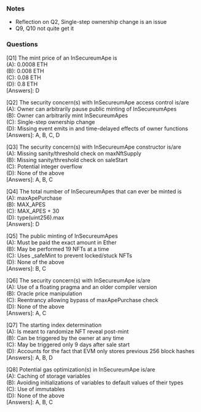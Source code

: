 ### Notes
- Reflection on Q2, Single-step ownership change is an issue
- Q9, Q10 not quite get it

### Questions
[Q1] The mint price of an InSecureumApe is <br>
(A): 0.0008 ETH <br>
(B): 0.008 ETH <br>
(C): 0.08 ETH <br>
(D): 0.8 ETH <br>
[Answers]: D


[Q2] The security concern(s) with InSecureumApe access control is/are <br>
(A): Owner can arbitrarily pause public minting of InSecureumApes <br>
(B): Owner can arbitrarily mint InSecureumApes <br>
(C): Single-step ownership change <br>
(D): Missing event emits in and time-delayed effects of owner functions <br>
[Answers]: A, B, C, D


[Q3] The security concern(s) with InSecureumApe constructor is/are <br>
(A): Missing sanity/threshold check on maxNftSupply <br>
(B): Missing sanity/threshold check on saleStart <br>
(C): Potential integer overflow <br>
(D): None of the above <br>
[Answers]: A, B, C


[Q4] The total number of InSecureumApes that can ever be minted is <br>
(A): maxApePurchase <br>
(B): MAX_APES <br>
(C): MAX_APES + 30 <br>
(D): type(uint256).max <br>
[Answers]: D


[Q5] The public minting of InSecureumApes <br>
(A): Must be paid the exact amount in Ether <br>
(B): May be performed 19 NFTs at a time <br>
(C): Uses _safeMint to prevent locked/stuck NFTs <br>
(D): None of the above <br>
[Answers]: B, C


[Q6] The security concern(s) with InSecureumApe is/are <br>
(A): Use of a floating pragma and an older compiler version <br>
(B): Oracle price manipulation <br>
(C): Reentrancy allowing bypass of maxApePurchase check <br>
(D): None of the above <br>
[Answers]: A, C


[Q7] The starting index determination <br>
(A): Is meant to randomize NFT reveal post-mint <br>
(B): Can be triggered by the owner at any time <br>
(C): May be triggered only 9 days after sale start <br>
(D): Accounts for the fact that EVM only stores previous 256 block hashes <br>
[Answers]: A, B, D


[Q8] Potential gas optimization(s) in InSecureumApe is/are <br>
(A): Caching of storage variables <br>
(B): Avoiding initializations of variables to default values of their types <br>
(C): Use of immutables <br>
(D): None of the above <br>
[Answers]: A, B, C
